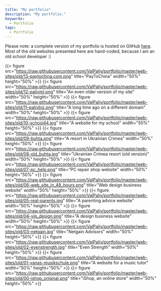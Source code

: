 ```yaml
---
title: "My portfolio"
description: "My portfolio."
keywords:
  - Portfolio
tags:
  - Portfolio
---
```


Please note: a complete version of my portfolio is hosted on GitHub [here](https://github.com/ValPaliy/portfolio). Most of the old websites presented here are hand-coded, because
I am an old school developer :)

{{< figure src="https://raw.githubusercontent.com/ValPaliy/portfolio/master/web-sites/old/13-paytochina.com.png" title="PayToChina" width="50%" height="50%" >}}
{{< figure src="https://raw.githubusercontent.com/ValPaliy/portfolio/master/web-sites/old/12-paliyml.png" title="An even older version of my site" width="50%" height="50%" >}}
{{< figure src="https://raw.githubusercontent.com/ValPaliy/portfolio/master/web-sites/old/11-paliybiz.png" title="A long time ago on a different domain" width="50%" height="50%" >}}
{{< figure src="https://raw.githubusercontent.com/ValPaliy/portfolio/master/web-sites/old/10-school44.jpg" title="A website for my school" width="50%" height="50%" >}}
{{< figure src="https://raw.githubusercontent.com/ValPaliy/portfolio/master/web-sites/old/09-buhta.png" title="A resort in Ukrainian Crimea" width="50%" height="50%" >}}
{{< figure src="https://raw.githubusercontent.com/ValPaliy/portfolio/master/web-sites/old/08-old_buhta.jpg" title="Ukrainian Crimea resort (old version)" width="50%" height="50%" >}}
{{< figure src="https://raw.githubusercontent.com/ValPaliy/portfolio/master/web-sites/old/07-pc_help.png" title="PC repair shop website" width="50%" height="50%" >}}
{{< figure src="https://raw.githubusercontent.com/ValPaliy/portfolio/master/web-sites/old/06-web_site_in_48_hours.png" title="Web design business website" width="50%" height="50%" >}}
{{< figure src="https://raw.githubusercontent.com/ValPaliy/portfolio/master/web-sites/old/05-real-parents.jpg" title="A parenting advice website" width="50%" height="50%" >}}
{{< figure src="https://raw.githubusercontent.com/ValPaliy/portfolio/master/web-sites/old/04-vip_design.png" title="A design business website" width="50%" height="50%" >}}
{{< figure src="https://raw.githubusercontent.com/ValPaliy/portfolio/master/web-sites/old/03-netgain.jpg" title="Netgain Advisors" width="50%" height="50%" >}}
{{< figure src="https://raw.githubusercontent.com/ValPaliy/portfolio/master/web-sites/old/02-evenstrength.jpg" title="Even Strength" width="50%" height="50%" >}}
{{< figure src="https://raw.githubusercontent.com/ValPaliy/portfolio/master/web-sites/old/01-yanas-musikschule.png" title="A website for a music tutor" width="50%" height="50%" >}}
{{< figure src="https://raw.githubusercontent.com/ValPaliy/portfolio/master/web-sites/old/00-ishop_original.png" title="iShop, an online store" width="50%" height="50%" >}}

